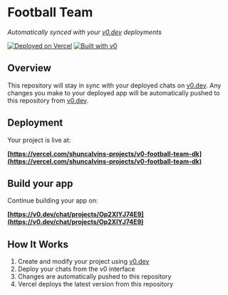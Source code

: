 # Football Team

*Automatically synced with your [v0.dev](https://v0.dev) deployments*

[![Deployed on Vercel](https://img.shields.io/badge/Deployed%20on-Vercel-black?style=for-the-badge&logo=vercel)](https://vercel.com/shuncalvins-projects/v0-football-team-dk)
[![Built with v0](https://img.shields.io/badge/Built%20with-v0.dev-black?style=for-the-badge)](https://v0.dev/chat/projects/Op2XlYJ74E9)

## Overview

This repository will stay in sync with your deployed chats on [v0.dev](https://v0.dev).
Any changes you make to your deployed app will be automatically pushed to this repository from [v0.dev](https://v0.dev).

## Deployment

Your project is live at:

**[https://vercel.com/shuncalvins-projects/v0-football-team-dk](https://vercel.com/shuncalvins-projects/v0-football-team-dk)**

## Build your app

Continue building your app on:

**[https://v0.dev/chat/projects/Op2XlYJ74E9](https://v0.dev/chat/projects/Op2XlYJ74E9)**

## How It Works

1. Create and modify your project using [v0.dev](https://v0.dev)
2. Deploy your chats from the v0 interface
3. Changes are automatically pushed to this repository
4. Vercel deploys the latest version from this repository
